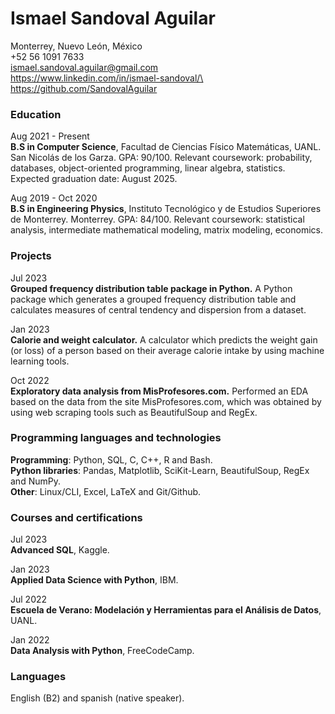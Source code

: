 # Ismael Sandoval Aguilar

Monterrey, Nuevo León, México\
+52 56 1091 7633\
ismael.sandoval.aguilar@gmail.com\
https://www.linkedin.com/in/ismael-sandoval/\
https://github.com/SandovalAguilar

### Education
                  
Aug 2021 - Present\
**B.S in Computer Science**, Facultad de Ciencias Físico Matemáticas, UANL. San Nicolás de los Garza. GPA: 90/100. Relevant coursework: probability, databases, object-oriented programming, linear algebra, statistics. Expected graduation date: August 2025.

Aug 2019 - Oct 2020\
**B.S in Engineering Physics**, Instituto Tecnológico y de Estudios Superiores de Monterrey. Monterrey. GPA: 84/100. Relevant coursework: statistical analysis, intermediate mathematical modeling, matrix modeling, economics.

### Projects

Jul 2023\
**Grouped frequency distribution table package in Python.** A Python package which generates a grouped frequency distribution table and calculates measures of central tendency and dispersion from a dataset.

Jan 2023\
**Calorie and weight calculator.** A calculator which predicts the weight gain (or loss) of a person based on their average calorie intake by using machine learning tools.

Oct 2022\
**Exploratory data analysis from MisProfesores.com.** Performed an EDA based on the data from the site MisProfesores.com, which was obtained by using web scraping tools such as BeautifulSoup and RegEx.

### Programming languages and technologies

**Programming**: Python, SQL, C, C++, R and Bash.\
**Python libraries**: Pandas, Matplotlib, SciKit-Learn, BeautifulSoup, RegEx and NumPy.\
**Other**: Linux/CLI, Excel, LaTeX and Git/Github.

### Courses and certifications

Jul 2023\
**Advanced SQL**, Kaggle.

Jan 2023\
**Applied Data Science with Python**, IBM.

Jul 2022\
**Escuela de Verano: Modelación y Herramientas para el Análisis de Datos**, UANL.

Jan 2022\
**Data Analysis with Python**, FreeCodeCamp.

### Languages

English (B2) and spanish (native speaker).



